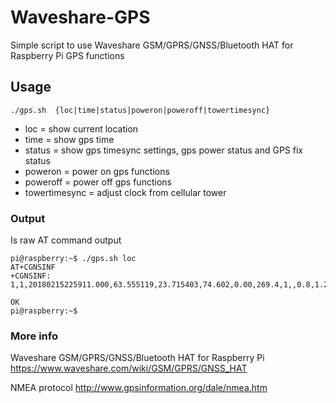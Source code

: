 # Waveshare-GPS
Simple script to use Waveshare GSM/GPRS/GNSS/Bluetooth HAT for Raspberry Pi GPS functions

## Usage

    ./gps.sh  {loc|time|status|poweron|poweroff|towertimesync}

* loc = show current location
* time = show gps time
* status = show gps timesync settings, gps power status and GPS fix status
* poweron = power on gps functions
* poweroff = power off gps functions
* towertimesync = adjust clock from cellular tower

### Output

Is raw AT command output

````
pi@raspberry:~$ ./gps.sh loc
AT+CGNSINF
+CGNSINF: 1,1,20180215225911.000,63.555119,23.715403,74.602,0.00,269.4,1,,0.8,1.2,0.9,,14,11,,,41,,

OK
pi@raspberry:~$ 
````

### More info

Waveshare GSM/GPRS/GNSS/Bluetooth HAT for Raspberry Pi
https://www.waveshare.com/wiki/GSM/GPRS/GNSS_HAT

NMEA protocol
http://www.gpsinformation.org/dale/nmea.htm
